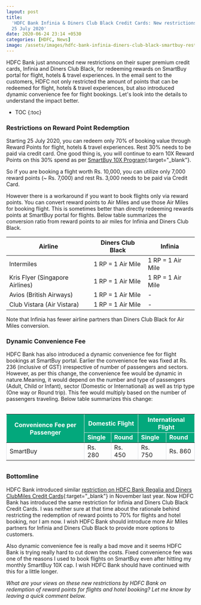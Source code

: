 ```yaml
---
layout: post
title:
  'HDFC Bank Infinia & Diners Club Black Credit Cards: New restrictions starting
  25 July 2020'
date: 2020-06-24 23:14 +0530
categories: [HDFC, News]
image: /assets/images/hdfc-bank-infinia-diners-club-black-smartbuy-restrictions.jpg
---
```


HDFC Bank just announced new restrictions on their super premium credit cards, Infinia and Diners Club Black, for redeeming rewards on SmartBuy portal for flight, hotels & travel experiences. In the email sent to the customers, HDFC not only restricted the amount of points that can be redeemed for flight, hotels & travel experiences, but also introduced dynamic convenience fee for flight bookings. Let's look into the details to understand the impact better.

<!-- prettier-ignore -->
* TOC
{:toc}

### Restrictions on Reward Point Redemption

Starting 25 July 2020, you can redeem only 70% of booking value through Reward Points for flight, hotels & travel experiences. Rest 30% needs to be paid via credit card. One good thing is, you will continue to earn 10X Reward Points on this 30% spend as per [SmartBuy 10X Program](/hdfc-smartbuy-10x-program-major-devaluation-from-june-2020/){:target="\_blank"}.

So if you are booking a flight worth Rs. 10,000, you can utilize only 7,000 reward points (~ Rs. 7,000) and rest Rs. 3,000 needs to be paid via Credit Card.

However there is a workaround if you want to book flights only via reward points. You can convert reward points to Air Miles and use those Air Miles for booking flight. This is sometimes better than directly redeeming rewards points at SmartBuy portal for flights. Below table summarizes the conversion ratio from reward points to air miles for Infinia and Diners Club Black.

<table class="table" style="display: block;overflow-x: auto;">
 <thead class="thead-dark">
 <tr>
   <th scope="col"> Airline</th>
   <th scope="col"> Diners Club Black</th>
   <th scope="col"> Infinia</th>
 </tr>
 </thead>
 <tbody>
 <tr>
   <td> Intermiles </td>
   <td> 1 RP = 1 Air Mile </td>
   <td> 1 RP = 1 Air Mile </td>
 </tr>
   <tr>
   <td> Kris Flyer (Singapore Airlines)</td>
   <td> 1 RP = 1 Air Mile </td>
   <td> 1 RP = 1 Air Mile </td>
 </tr>
 <tr>
   <td> Avios (British Airways) </td>
   <td> 1 RP = 1 Air Mile </td>
   <td> - </td>
 </tr>
 <tr>
   <td> Club Vistara (Air Vistara)</td>
   <td> 1 RP = 1 Air Mile </td>
   <td> - </td>
 </tr>
 </tbody>
</table>
 
Note that Infinia has fewer airline partners than Diners Club Black for Air Miles conversion.
 
### Dynamic Convenience Fee
 
HDFC Bank has also introduced a dynamic convenience fee for flight bookings at SmartBuy portal. Earlier the convenience fee was fixed at Rs. 236 (inclusive of GST) irrespective of number of passengers and sectors. However, as per this change, the convenience fee would be dynamic in nature.Meaning, it would depend on the number and type of passengers (Adult, Child or Infant), sector (Domestic or International) as well as trip type (One way or Round trip). This fee would multiply based on the number of passengers traveling. Below table summarizes this change:
 
<table  width="100%" border="1" cellspacing="0" cellpadding="5" style="border: 1px #dee2e6; border-collapse: collapse; margin-top: 2rem; margin-bottom: 2rem;display: block;overflow-x: auto;">
<thead bgcolor="#03a87c" style="color: #ffffff;font-weight: bold;">
 <tr>
   <th rowspan="2">Convenience Fee per Passenger</th>
   <th colspan="2">Domestic Flight</th>
   <th colspan="2">International Flight</th>
 </tr>
 <tr>
   <td>Single</td>
   <td>Round</td>
   <td>Single</td>
   <td>Round</td>
 </tr>
</thead>
<tbody>
 <tr>
   <td>SmartBuy</td>
   <td>Rs. 280</td>
   <td>Rs. 450</td>
   <td>Rs. 750</td>
   <td>Rs. 860</td>
 </tr>
</tbody>
</table>
 
### Bottomline
 
HDFC Bank introduced similar [restriction on HDFC Bank Regalia and Diners ClubMiles Credit Cards](new-restriction-on-hdfc-bank-regalia-and-diners-clubmiles-credit-card-rewards-redemption){:target="\_blank"} in November last year. Now HDFC Bank has introduced the same restriction for Infinia and Diners Club Black Credit Cards. I was neither sure at that time about the rationale behind restricting the redemption of reward points to 70% for flights and hotel booking, nor I am now. I wish HDFC Bank should introduce more Air Miles partners for Infinia and Diners Club Black to provide more options to customers.
 
Also dynamic convenience fee is really a bad move and it seems HDFC Bank is trying really hard to cut down the costs. Fixed convenience fee was one of the reasons I used to book flights on SmartBuy even after hitting my monthly SmartBuy 10X cap. I wish HDFC Bank should have continued with this for a little longer.
 
_What are your views on these new restrictions by HDFC Bank on redemption of reward points for flights and hotel booking? Let me know by leaving a quick comment below._
